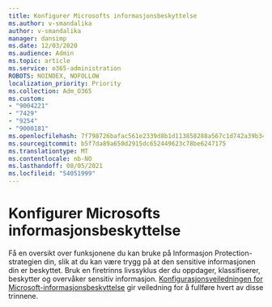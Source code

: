 ```yaml
---
title: Konfigurer Microsofts informasjonsbeskyttelse
ms.author: v-smandalika
author: v-smandalika
manager: dansimp
ms.date: 12/03/2020
ms.audience: Admin
ms.topic: article
ms.service: o365-administration
ROBOTS: NOINDEX, NOFOLLOW
localization_priority: Priority
ms.collection: Adm_O365
ms.custom:
- "9004221"
- "7429"
- "9254"
- "9000181"
ms.openlocfilehash: 7f798726bafac561e2339d8b1d113858288a567c1d742a39b34cb86731a68b68
ms.sourcegitcommit: b5f7da89a650d2915dc652449623c78be6247175
ms.translationtype: MT
ms.contentlocale: nb-NO
ms.lasthandoff: 08/05/2021
ms.locfileid: "54051999"
---
```

# <a name="set-up-microsoft-information-protection"></a>Konfigurer Microsofts informasjonsbeskyttelse

Få en oversikt over funksjonene du kan bruke på Informasjon Protection-strategien din, slik at du kan være trygg på at den sensitive informasjonen din er beskyttet. Bruk en firetrinns livssyklus der du oppdager, klassifiserer, beskytter og overvåker sensitiv informasjon. [Konfigurasjonsveiledningen for Microsoft-informasjonsbeskyttelse](https://go.microsoft.com/fwlink/?linkid=2146619) gir veiledning for å fullføre hvert av disse trinnene.
